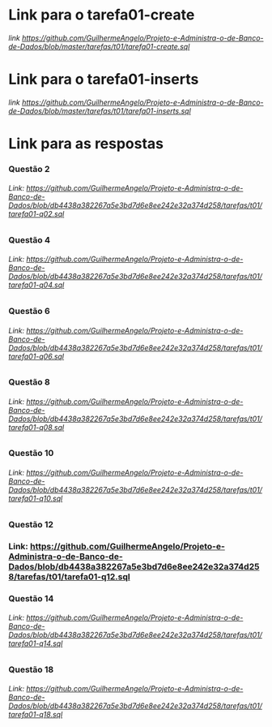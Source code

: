 # Link para o tarefa01-create
###### link <https://github.com/GuilhermeAngelo/Projeto-e-Administra-o-de-Banco-de-Dados/blob/master/tarefas/t01/tarefa01-create.sql>

# Link para o tarefa01-inserts
###### link <https://github.com/GuilhermeAngelo/Projeto-e-Administra-o-de-Banco-de-Dados/blob/master/tarefas/t01/tarefa01-inserts.sql>

# Link para as respostas

### Questão 2
 
###### Link: <https://github.com/GuilhermeAngelo/Projeto-e-Administra-o-de-Banco-de-Dados/blob/db4438a382267a5e3bd7d6e8ee242e32a374d258/tarefas/t01/tarefa01-q02.sql>


### Questão 4

###### Link: <https://github.com/GuilhermeAngelo/Projeto-e-Administra-o-de-Banco-de-Dados/blob/db4438a382267a5e3bd7d6e8ee242e32a374d258/tarefas/t01/tarefa01-q04.sql>

### Questão 6

###### Link: <https://github.com/GuilhermeAngelo/Projeto-e-Administra-o-de-Banco-de-Dados/blob/db4438a382267a5e3bd7d6e8ee242e32a374d258/tarefas/t01/tarefa01-q06.sql>

### Questão 8

###### Link: <https://github.com/GuilhermeAngelo/Projeto-e-Administra-o-de-Banco-de-Dados/blob/db4438a382267a5e3bd7d6e8ee242e32a374d258/tarefas/t01/tarefa01-q08.sql>

### Questão 10

###### Link: <https://github.com/GuilhermeAngelo/Projeto-e-Administra-o-de-Banco-de-Dados/blob/db4438a382267a5e3bd7d6e8ee242e32a374d258/tarefas/t01/tarefa01-q10.sql>

### Questão 12

### Link: <https://github.com/GuilhermeAngelo/Projeto-e-Administra-o-de-Banco-de-Dados/blob/db4438a382267a5e3bd7d6e8ee242e32a374d258/tarefas/t01/tarefa01-q12.sql>

### Questão 14

###### Link: <https://github.com/GuilhermeAngelo/Projeto-e-Administra-o-de-Banco-de-Dados/blob/db4438a382267a5e3bd7d6e8ee242e32a374d258/tarefas/t01/tarefa01-q14.sql>

### Questão 18

###### Link: <https://github.com/GuilhermeAngelo/Projeto-e-Administra-o-de-Banco-de-Dados/blob/db4438a382267a5e3bd7d6e8ee242e32a374d258/tarefas/t01/tarefa01-q18.sql>
